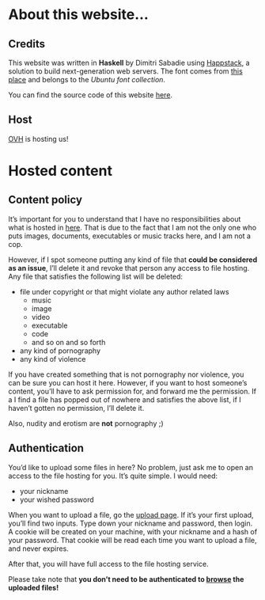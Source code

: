 ﻿# About this website…

## Credits

This website was written in **Haskell** by Dimitri Sabadie using
[Happstack](http://happstack.com/), a solution to build next-generation web
servers. The font comes from
[this place](http://www.google.com/fonts#UsePlace:use/Collection:Ubuntu) and
belongs to the *Ubuntu font collection*.

You can find the source code of this website
[here](https://github.com/phaazon/phaazon.net).

## Host

[OVH](http://www.ovh.com) is hosting us!

# Hosted content

## Content policy

It’s important for you to understand that I have no responsibilities about
what is hosted in [here](/browse). That is due to the fact that I am not the
only one who puts images, documents, executables or music tracks here, and I am
not a cop.

However, if I spot someone putting any kind of file that **could be
considered as an issue**, I’ll delete it and revoke that person
any access to file hosting. Any file that satisfies the following list will be
deleted:

- file under copyright or that might violate any author related laws
    - music
    - image
    - video
    - executable
    - code
    - and so on and so forth
- any kind of pornography
- any kind of violence

If you have created something that is not pornography nor violence, you can be
sure you can host it here. However, if you want to host someone’s content,
you’ll have to ask permission for, and forward me the permission. If a I find
a file has popped out of nowhere and satisfies the above list, if I haven’t
gotten no permission, I’ll delete it.

Also, nudity and erotism are **not** pornography ;)

## Authentication

You’d like to upload some files in here? No problem, just ask me to open an
access to the file hosting for you. It’s quite simple. I would need:

- your nickname
- your wished password

When you want to upload a file, go the [upload page](/upload). If it’s your
first upload, you’ll find two inputs. Type down your nickname and password,
then login. A cookie will be created on your machine, with your nickname and a
hash of your password. That cookie will be read each time you want to upload a
file, and never expires.

After that, you will have full access to the file hosting service.

Please take note that **you don’t need to be authenticated to [browse](/browse)
the uploaded files!**

